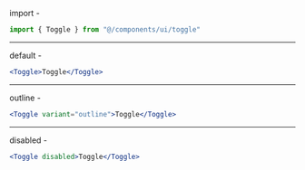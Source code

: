 import -

```jsx
import { Toggle } from "@/components/ui/toggle"
```

---

default -

```jsx
<Toggle>Toggle</Toggle>
```

---

outline -

```jsx
<Toggle variant="outline">Toggle</Toggle>
```

---

disabled -

```jsx
<Toggle disabled>Toggle</Toggle>
```
